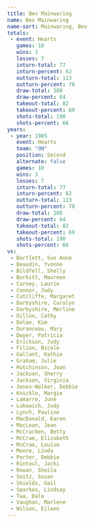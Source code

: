 ```yaml
---
title: Bev Mainwaring
name: Bev Mainwaring
name-sort: Mainwaring, Bev
totals:
 - event: Hearts
   games: 10
   wins: 3
   losses: 7
   inturn-total: 77
   inturn-percent: 62
   outturn-total: 113
   outturn-percent: 70
   draw-total: 108
   draw-percent: 64
   takeout-total: 82
   takeout-percent: 69
   shots-total: 190
   shots-percent: 66
years:
 - year: 1985
   event: Hearts
   team: "ON"
   position: Second
   alternate: false
   games: 10
   wins: 3
   losses: 7
   inturn-total: 77
   inturn-percent: 62
   outturn-total: 113
   outturn-percent: 70
   draw-total: 108
   draw-percent: 64
   takeout-total: 82
   takeout-percent: 69
   shots-total: 190
   shots-percent: 66
vs:
 - Bartlett, Sue Anne
 - Beaudin, Yvonne
 - Bildfell, Shelly
 - Burkitt, Maureen
 - Carney, Laurie
 - Connor, Judy
 - Cutcliffe, Margaret
 - Darbyshire, Carolyn
 - Darbyshire, Merline
 - Dillon, Cathy
 - Dolan, Kim
 - Duranceau, Mary
 - Dwyer, Patricia
 - Erickson, Judy
 - Filion, Nicole
 - Gallant, Kathie
 - Graham, Julie
 - Hutchinson, Joan
 - Jackson, Sherry
 - Jackson, Virginia
 - Jones-Walker, Debbie
 - Knickle, Margie
 - Lamarre, June
 - Lukowich, Judy
 - Lynch, Pauline
 - MacDonald, Karen
 - MacLean, Jean
 - McCracken, Betty
 - McCrae, Elizabeth
 - McCrae, Louise
 - Moore, Linda
 - Porter, Debbie
 - Rintoul, Jacki
 - Rowan, Sheila
 - Seitz, Susan
 - Shields, Gail
 - Sparkes, Lindsay
 - Twa, Dale
 - Vaughan, Marlene
 - Wilson, Eileen
---
```

